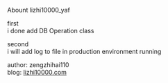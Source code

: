 Abount lizhi10000_yaf


first <br/>
	i done add DB Operation class
	
second <br/>
	i will add log to file in production environment running

author: zengzhihai110 <br/>blog:   <a href="http://lizhi10000.com">lizhi10000.com</a>

